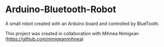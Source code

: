 # Arduino-Bluetooth-Robot
A small robot created with an Arduino board and controlled by BlueTooth.


This project was created in collaboration with Mihnea Nimigean (https://github.com/nimigeanmihnea)
